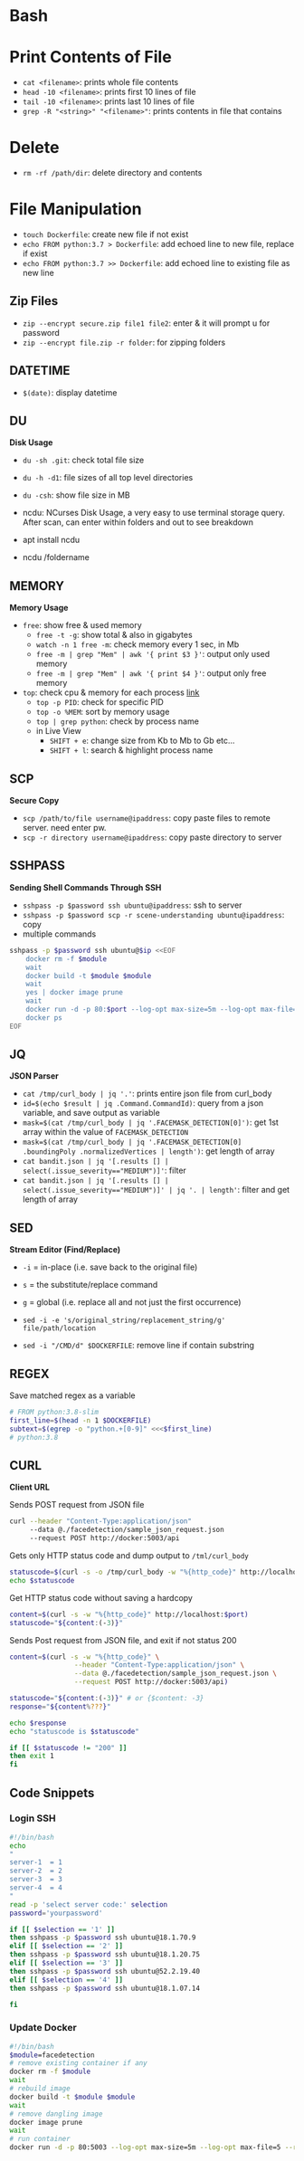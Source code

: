 # Bash

# Print Contents of File

 * `cat <filename>`: prints whole file contents
 * `head -10 <filename>`: prints first 10 lines of file
 * `tail -10 <filename>`: prints last 10 lines of file
 * `grep -R "<string>" "<filename>"`: prints contents in file that contains <string>

# Delete

 * `rm -rf /path/dir`: delete directory and contents

# File Manipulation

 * `touch Dockerfile`: create new file if not exist
 * `echo FROM python:3.7 > Dockerfile`: add echoed line to new file, replace if exist
 * `echo FROM python:3.7 >> Dockerfile`: add echoed line to existing file as new line

## Zip Files

 * `zip --encrypt secure.zip file1 file2`: enter & it will prompt u for password
 * `zip --encrypt file.zip -r folder`: for zipping folders

## DATETIME

 * `$(date)`: display datetime

## DU

**Disk Usage**

 * `du -sh .git`: check total file size
 * `du -h -d1`: file sizes of all top level directories
 * `du -csh`: show file size in MB
   
 * ncdu: NCurses Disk Usage, a very easy to use terminal storage query. After scan, can enter within folders and out to see breakdown
 * apt install ncdu
 * ncdu /foldername

## MEMORY

**Memory Usage**

 * `free`: show free & used memory
    * `free -t -g`: show total & also in gigabytes
    * `watch -n 1 free -m`: check memory every 1 sec, in Mb
    * `free -m | grep "Mem" | awk '{ print $3 }'`: output only used memory
    * `free -m | grep "Mem" | awk '{ print $4 }'`: output only free memory
 * `top`: check cpu & memory for each process [link](https://linuxaria.com/howto/understanding-the-top-command-on-linux)
    * `top -p PID`: check for specific PID
    * `top -o %MEM`: sort by memory usage
    * `top | grep python`: check by process name
    * in Live View
        * `SHIFT + e`: change size from Kb to Mb to Gb etc...
        * `SHIFT + l`: search & highlight process name 


## SCP

**Secure Copy**

 * `scp /path/to/file username@ipaddress`: copy paste files to remote server. need enter pw.
 * `scp -r directory username@ipaddress`: copy paste directory to server

## SSHPASS

**Sending Shell Commands Through SSH**

 * `sshpass -p $password ssh ubuntu@ipaddress`: ssh to server
 * `sshpass -p $password scp -r scene-understanding ubuntu@ipaddress`: copy 
 * multiple commands

```bash
sshpass -p $password ssh ubuntu@$ip <<EOF
    docker rm -f $module
    wait
    docker build -t $module $module
    wait
    yes | docker image prune
    wait
    docker run -d -p 80:$port --log-opt max-size=5m --log-opt max-file=5 --restart always --name $module $module
    docker ps
EOF
```

## JQ

**JSON Parser**

 * `cat /tmp/curl_body | jq '.'`: prints entire json file from curl_body
 * `id=$(echo $result | jq .Command.CommandId)`: query from a json variable, and save output as variable
 * `mask=$(cat /tmp/curl_body | jq '.FACEMASK_DETECTION[0]')`: get 1st array within the value of `FACEMASK_DETECTION`
 * `mask=$(cat /tmp/curl_body | jq '.FACEMASK_DETECTION[0] .boundingPoly .normalizedVertices | length')`: get length of array
 * `cat bandit.json | jq '[.results [] | select(.issue_severity=="MEDIUM")]'`: filter
 * `cat bandit.json | jq '[.results [] | select(.issue_severity=="MEDIUM")]' | jq '. | length'`: filter and get length of array


## SED

**Stream Editor (Find/Replace)**

 * `-i` = in-place (i.e. save back to the original file)
 * `s` = the substitute/replace command
 * `g` = global (i.e. replace all and not just the first occurrence)

 * `sed -i -e 's/original_string/replacement_string/g' file/path/location`
 * `sed -i "/CMD/d" $DOCKERFILE`: remove line if contain substring


## REGEX

Save matched regex as a variable

```bash
# FROM python:3.8-slim
first_line=$(head -n 1 $DOCKERFILE)
subtext=$(egrep -o "python.+[0-9]" <<<$first_line)
# python:3.8
```

## CURL

**Client URL**

Sends POST request from JSON file

```bash
curl --header "Content-Type:application/json"
     --data @./facedetection/sample_json_request.json 
     --request POST http://docker:5003/api
```

Gets only HTTP status code and dump output to `/tml/curl_body`

```bash
statuscode=$(curl -s -o /tmp/curl_body -w "%{http_code}" http://localhost:5001)
echo $statuscode
```

Get HTTP status code without saving a hardcopy

```bash
content=$(curl -s -w "%{http_code}" http://localhost:$port)
statuscode="${content:(-3)}"
```

Sends Post request from JSON file, and exit if not status 200

```bash
content=$(curl -s -w "%{http_code}" \
                --header "Content-Type:application/json" \
                --data @./facedetection/sample_json_request.json \
                --request POST http://docker:5003/api)

statuscode="${content:(-3)}" # or {$content: -3}
response="${content%???}"

echo $response
echo "statuscode is $statuscode"   

if [[ $statuscode != "200" ]]
then exit 1 
fi
```

## Code Snippets

### Login SSH

```bash
#!/bin/bash
echo 
"
server-1  = 1
server-2  = 2
server-3  = 3
server-4  = 4
"
read -p 'select server code:' selection
password='yourpassword'

if [[ $selection == '1' ]]
then sshpass -p $password ssh ubuntu@18.1.70.9
elif [[ $selection == '2' ]]
then sshpass -p $password ssh ubuntu@18.1.20.75
elif [[ $selection == '3' ]]
then sshpass -p $password ssh ubuntu@52.2.19.40
elif [[ $selection == '4' ]]
then sshpass -p $password ssh ubuntu@18.1.07.14

fi
```

### Update Docker

```bash
#!/bin/bash
$module=facedetection
# remove existing container if any
docker rm -f $module
wait
# rebuild image
docker build -t $module $module
wait
# remove dangling image
docker image prune
wait
# run container
docker run -d -p 80:5003 --log-opt max-size=5m --log-opt max-file=5 --restart always --name $module $module
```
